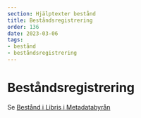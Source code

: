 ```yaml
---
section: Hjälptexter bestånd
title: Beståndsregistrering
order: 136
date: 2023-03-06
tags:
- bestånd
- beståndsregistrering
--- 
```


# Beståndsregistrering

Se [Bestånd i Libris i Metadatabyrån](https://metadatabyran.kb.se/beskrivning/specialanvisningar/bestand-i-libris)
